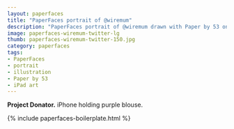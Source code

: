 ```yaml
---
layout: paperfaces
title: "PaperFaces portrait of @wiremum"
description: "PaperFaces portrait of @wiremum drawn with Paper by 53 on an iPad."
image: paperfaces-wiremum-twitter-lg
thumb: paperfaces-wiremum-twitter-150.jpg
category: paperfaces
tags: 
- PaperFaces
- portrait
- illustration
- Paper by 53
- iPad art
---
```


**Project Donator.** iPhone holding purple blouse.

{% include paperfaces-boilerplate.html %}